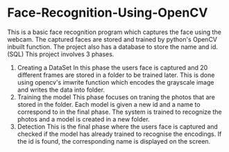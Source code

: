 # Face-Recognition-Using-OpenCV
This is a basic face recognition program which captures the face using the webcam. The captured faces are stored and trained by python's OpenCV inbuilt function. 
The project also has a database to store the name and id. (SQL)
This project involves 3 phases.
1. Creating a DataSet
In this  phase the users face is captured and 20 different frames are stored in a folder to be trained later.
This is done using opencv's imwrite function which encodes the grayscale image and writes the data into folder.
2. Training the model
This phase focuses on traning the photos that are stored in the folder. Each model is given a new id and a name to correspond to in the final phase.
The system is trained to recognize the photos and a model is created in a new folder.
3. Detection
This is the final phase where the users face is captured and checked if the model has already trained to recognise the encodings.
If the id  is  found, the corresponding name is displayed on the  screen.


